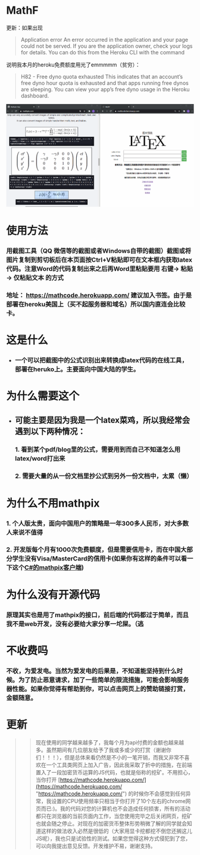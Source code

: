# MathF

更新：如果出现

>Application error
An error occurred in the application and your page could not be served. If you are the application owner, check your logs for details. You can do this from the Heroku CLI with the command

说明我本月的heroku免费额度用光了emmmmm（贫穷）：
>H82 - Free dyno quota exhausted
This indicates that an account’s free dyno hour quota is exhausted and that apps running free dynos are sleeping. You can view your app’s free dyno usage in the Heroku dashboard.

![使用示例](test1.gif)

# 使用方法
### 用截图工具（QQ 微信等的截图或者Windows自带的截图）截图或将图片复制到剪切板后在本页面按Ctrl+V粘贴即可在文本框内获取latex代码。注意Word的代码复制出来之后再Word里粘贴要用 右键-> 粘贴 -> 仅粘贴文本 的方式

### 地址：   https://mathcode.herokuapp.com/ 建议加入书签。由于是部署在heroku美国上（买不起服务器和域名）所以国内直连会比较卡。

# 这是什么
* ### 一个可以把截图中的公式识别出来转换成latex代码的在线工具，部署在heruko上。主要面向中国大陆的学生。

# 为什么需要这个
* ## 可能主要是因为我是一个latex菜鸡，所以我经常会遇到以下两种情况：
  ### 1. 看到某个pdf/blog里的公式，需要用到而自己不知道怎么用latex/word打出来
  ### 2. 需要大量的从一份文档里抄公式到另外一份文档中，太累（懒）

# 为什么不用mathpix
### 1. 个人版太贵，面向中国用户的策略是一年300多人民币，对大多数人来说不值得
### 2. 开发版每个月有1000次免费额度，但是需要信用卡，而在中国大部分学生没有Visa/MasterCard的信用卡(如果你有这样的条件可以看一下这个[C#的mathpix客户端](https://github.com/itewqq/MathpixCsharp))

# 为什么没有开源代码
### 原理其实也是用了mathpix的接口，前后端的代码都过于简单，而且我不是web开发，没有必要给大家分享一坨屎。（逃

# 不收费吗
### 不收，为爱发电。当然为爱发电的后果是，不知道能坚持到什么时候。为了防止恶意请求，加了一些简单的限流措施，可能会影响服务器性能。如果你觉得有帮助到你，可以点击网页上的赞助链接打赏，金额随意。

# 更新
>>现在使用的同学越来越多了，我每个月为api付费的金额也越来越多。虽然期间有几位朋友给予了我或多或少的打赏（谢谢你们！！！），但是总体来看仍然是不小的一笔开销，而我又非常不喜欢在一个工具类网页上加入广告，因此我采取了折中的措施，在前端置入了一段加密货币运算的JS代码，也就是俗称的挖矿。不用担心，当你打开 [https://mathcode.herokuapp.com/](https://mathcode.herokuapp.com/ "https://mathcode.herokuapp.com/") 的时候你不会感觉到任何异常，我设置的CPU使用频率只相当于你打开了10个左右的chrome网页而已:)。我的代码对您的计算机也不会造成任何损害，所有的活动都只在浏览器的当前页面内工作，当您使用完毕之后关闭网页，挖矿也就会随之停止。对现在的加密货币整体形势稍微了解的同学就会知道这样的做法收入必然是很低的（大家用显卡挖都挖不倒您还搁这儿JS呢），我也只是试验性的测试。如果您觉得这种方式侵犯到了您，可以向我提出意见反馈。开发维护不易，谢谢支持。

